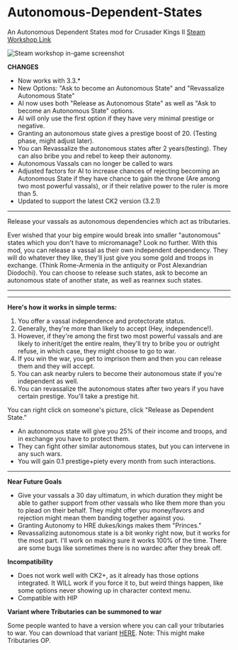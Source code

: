 
# Autonomous-Dependent-States
An Autonomous Dependent States mod for Crusader Kings II 
 [Steam Workshop Link](https://steamcommunity.com/sharedfiles/filedetails/?id=1665029657)

![Steam workshop in-game screenshot](https://i.imgur.com/GNnWFsa.jpg)

**CHANGES**
- Now works with 3.3.*
- New Options: "Ask to become an Autonomous State" and "Revassalize Autonomous State"
- AI now uses both "Release as Autonomous State" as well as "Ask to become an Autonomous State" options.
- AI will only use the first option if they have very minimal prestige or negative.
- Granting an autonomous state gives a prestige boost of 20. (Testing phase, might adjust later).
- You can Revassalize the autonomous states after 2 years(testing). They can also bribe you and rebel to keep their autonomy.
- Autonomous Vassals can no longer be called to wars
- Adjusted factors for AI to increase chances of rejecting becoming an Autonomous State if they have chance to gain the throne (Are among two most powerful vassals), or if their relative power to the ruler is more than 5.
- Updated to support the latest CK2 version (3.2.1)


------------



Release your vassals as autonomous dependencies which act as tributaries.

Ever wished that your big empire would break into smaller "autonomous" states which you don't have to micromanage? Look no further. With this mod, you can release a vassal as their own independent dependency. They will do whatever they like, they'll just give you some gold and troops in exchange. (Think Rome-Armenia in the antiquity or Post Alexandrian Diodochi). You can choose to release such states, ask to become an autonomous state of another state, as well as reannex such states.


------------






----

**Here's how it works in simple terms:**

1. You offer a vassal independence and protectorate status.
2. Generally, they're more than likely to accept (Hey, independence!).
3.  However, if they're among the first two most powerful vassals and are likely to inherit/get the entire realm, they'll try to bribe you or outright refuse, in which case, they might choose to go to war.
4.  If you win the war, you get to imprison them and then you can release them and they will accept.
5. You can ask nearby rulers to become their autonomous state if you're independent as well.
6. You can revassalize the autonomous states after two years if you have certain prestige. You'll take a prestige hit.

You can right click on someone's picture, click "Release as Dependent State."

- An autonomous state will give you 25% of their income and troops, and in exchange you have to protect them.
- They can fight other similar autonomous states, but you can intervene in any such wars.
- You will gain 0.1 prestige+piety every month from such interactions. 
--------

**Near Future Goals**

- Give your vassals a 30 day ultimatum, in which duration they might be able to gather support from other vassals who like them more than you to plead on their behalf. They might offer you money/favors and rejection might mean them banding together against you.
- Granting Autonomy to HRE dukes/kings makes them "Princes."
- Revassalizing autonomous state is a bit wonky right now, but it works for the most part. I'll work on making sure it works 100% of the time. There are some bugs like sometimes there is no wardec after they break off.


**Incompatibility**

 - Does not work well with CK2+, as it already has those options
   integrated. It WILL work if you force it to, but weird things happen,
   like some options never showing up in character context menu.
-   Compatible with HIP

**Variant where Tributaries can be summoned to war**

Some people wanted to have a version where you can call your tributaries to war. You can download that variant [HERE](https://www56.zippyshare.com/v/XP4P7Zgs/file.html). Note: This might make Tributaries OP.

